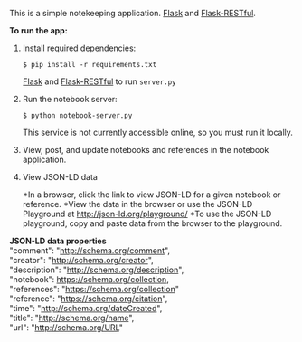 This is a simple notekeeping application.
[Flask](http://flask.pocoo.org/) and
[Flask-RESTful](http://flask-restful.readthedocs.org/en/latest/).

**To run the app:**

1. Install required dependencies:
   ```
   $ pip install -r requirements.txt
   ``` 
   [Flask](http://flask.pocoo.org/docs/0.10/installation/#installation)
   and
   [Flask-RESTful](http://flask-restful.readthedocs.org/en/latest/installation.html) to run `server.py`

2. Run the notebook server:
   ```
   $ python notebook-server.py
   ```
   This service is not currently accessible online, so you must run it locally.
   
3. View, post, and update notebooks and references in the notebook application.

4. View JSON-LD data
	
	*In a browser, click the link to view JSON-LD for a given notebook or reference.
	*View the data in the browser or use the JSON-LD Playground at http://json-ld.org/playground/
		*To use the JSON-LD playground, copy and paste data from the browser to the playground.

**JSON-LD data properties**  
    "comment": "http://schema.org/comment",  
    "creator": "http://schema.org/creator",  
    "description": "http://schema.org/description",  
    "notebook": https://schema.org/collection,  
    "references": "https://schema.org/collection"  
    "reference": "https://schema.org/citation",  
    "time": "http://schema.org/dateCreated",  
    "title": "http://schema.org/name",  
    "url": "http://schema.org/URL"
